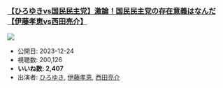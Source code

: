 ### [【ひろゆきvs国民民主党】激論！国民民主党の存在意義はなんだ【伊藤孝恵vs西田亮介】](https://www.youtube.com/watch?v=z6XPpsR_g2U)
[![](https://img.youtube.com/vi/z6XPpsR_g2U/sddefault.jpg)](https://www.youtube.com/watch?v=z6XPpsR_g2U)
-   公開日: 2023-12-24
-   視聴数: 200,126
-   **いいね数: 2,407**
-   出演者: [ひろゆき](/rehacq_fan/people/ひろゆき "wikilink"), [伊藤孝恵](/rehacq_fan/people/伊藤孝恵 "wikilink"), [西田亮介](/rehacq_fan/people/西田亮介 "wikilink")
